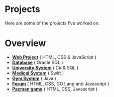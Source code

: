 # Projects

Here are some of the projects I've worked on. 

# Overview

- **[Web Project](Web%20project)** ( HTML, CSS & JavaScript )
- **[Database](Database)** ( Oracle SQL )
- **[University System](University%20System)** ( C# & SQL )
- **[Medical System](Medical%20System%20IOS)** ( Swift )
- **[Gym System](./Gym%20System)** ( Java )
- **[Forum](Forum)** ( HTML, CSS, GO Lang and Javascript )
- **[Pacman game](Pacman)** ( HTML, CSS, Javascript )

